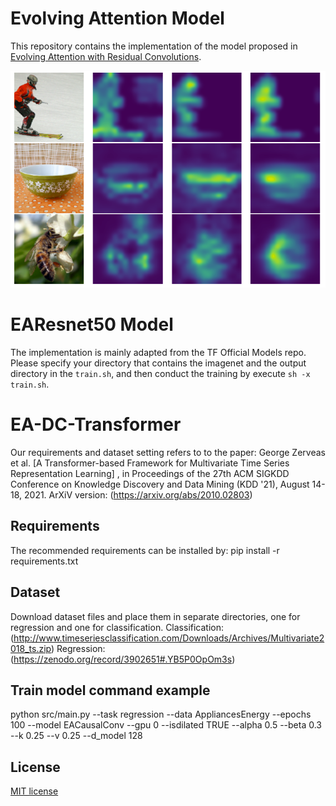 # Evolving Attention Model

This repository contains the implementation of the model proposed in [Evolving Attention with Residual Convolutions](https://arxiv.org/pdf/2102.12895.pdf).

![Evolving Attention](EvolvingAttention.png)

# EAResnet50 Model

The implementation is mainly adapted from the TF Official Models repo. Please specify your directory that contains the imagenet and the output directory in the `train.sh`, and then conduct the training by execute `sh -x train.sh`.

# EA-DC-Transformer
Our requirements and dataset setting refers to to the paper: George Zerveas et al. [A Transformer-based Framework for Multivariate Time Series Representation Learning] , in Proceedings of the 27th ACM SIGKDD Conference on Knowledge Discovery and Data Mining (KDD '21), August 14-18, 2021. ArXiV version: (https://arxiv.org/abs/2010.02803)

## Requirements
The recommended requirements can be installed by: pip install -r requirements.txt

## Dataset
Download dataset files and place them in separate directories, one for regression and one for classification.
Classification: (http://www.timeseriesclassification.com/Downloads/Archives/Multivariate2018_ts.zip)
Regression: (https://zenodo.org/record/3902651#.YB5P0OpOm3s)

## Train model command example
  python src/main.py --task regression --data AppliancesEnergy --epochs 100 --model EACausalConv --gpu 0 --isdilated TRUE --alpha 0.5 --beta 0.3 --k 0.25 --v 0.25 --d_model 128

## License

[MIT license](LICENSE)
